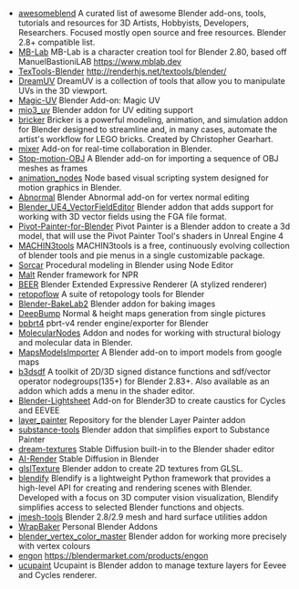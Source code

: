 * [awesomeblend](https://github.com/Davetmo/awesomeblend) A curated list of awesome Blender add-ons, tools, tutorials and resources for 3D Artists, Hobbyists, Developers, Researchers. Focused mostly open source and free resources. Blender 2.8+ compatible list.
* [MB-Lab](https://github.com/animate1978/MB-Lab) MB-Lab is a character creation tool for Blender 2.80, based off ManuelBastioniLAB https://www.mblab.dev
* [TexTools-Blender](https://github.com/SavMartin/TexTools-Blender) http://renderhjs.net/textools/blender/
* [DreamUV](https://github.com/leukbaars/DreamUV) DreamUV is a collection of tools that allow you to manipulate UVs in the 3D viewport.
* [Magic-UV](https://github.com/nutti/Magic-UV) Blender Add-on: Magic UV
* [mio3_uv](https://github.com/mio3io/mio3_uv) Blender addon for UV editing support
* [bricker](https://github.com/bblanimation/bricker) Bricker is a powerful modeling, animation, and simulation addon for Blender designed to streamline and, in many cases, automate the artist's workflow for LEGO bricks. Created by Christopher Gearhart.
* [mixer](https://github.com/ubisoft/mixer) Add-on for real-time collaboration in Blender.
* [Stop-motion-OBJ](https://github.com/neverhood311/Stop-motion-OBJ) A Blender add-on for importing a sequence of OBJ meshes as frames
* [animation_nodes](https://github.com/JacquesLucke/animation_nodes) Node based visual scripting system designed for motion graphics in Blender.
* [Abnormal](https://github.com/BlenderNPR/Abnormal) Blender Abnormal add-on for vertex normal editing
* [Blender_UE4_VectorFieldEditor](https://github.com/isathar/Blender_UE4_VectorFieldEditor) Blender addon that adds support for working with 3D vector fields using the FGA file format.
* [Pivot-Painter-for-Blender](https://github.com/Gvgeo/Pivot-Painter-for-Blender) Pivot Painter is a Blender addon to create a 3d model, that will use the Pivot Painter Tool's shaders in Unreal Engine 4
* [MACHIN3tools](https://github.com/machin3io/MACHIN3tools) MACHIN3tools is a free, continuously evolving collection of blender tools and pie menus in a single customizable package.
* [Sorcar](https://github.com/aachman98/Sorcar) Procedural modeling in Blender using Node Editor
* [Malt](https://github.com/bnpr/Malt) Render framework for NPR
* [BEER](https://github.com/BlenderNPR/BEER) Blender Extended Expressive Renderer (A stylized renderer)
* [retopoflow](https://github.com/CGCookie/retopoflow) A suite of retopology tools for Blender
* [Blender-BakeLab2](https://github.com/Shahzod114/Blender-BakeLab2) Blender addon for baking images
* [DeepBump](https://github.com/HugoTini/DeepBump) Normal & height maps generation from single pictures
* [bpbrt4](https://github.com/NicNel/bpbrt4) pbrt-v4 render engine/exporter for Blender
* [MolecularNodes](https://github.com/BradyAJohnston/MolecularNodes) Addon and nodes for working with structural biology and molecular data in Blender.
* [MapsModelsImporter](https://github.com/eliemichel/MapsModelsImporter) A Blender add-on to import models from google maps
* [b3dsdf](https://github.com/williamchange/b3dsdf) A toolkit of 2D/3D signed distance functions and sdf/vector operator nodegroups(135+) for Blender 2.83+. Also available as an addon which adds a menu in the shader editor.
* [Blender-Lightsheet](https://github.com/markus-ebke/Blender-Lightsheet) Add-on for Blender3D to create caustics for Cycles and EEVEE
* [layer_painter](https://github.com/joshuaKnauber/layer_painter) Repository for the blender Layer Painter addon
* [substance-tools](https://github.com/passivestar/substance-tools) Blender addon that simplifies export to Substance Painter 
* [dream-textures](https://github.com/carson-katri/dream-textures) Stable Diffusion built-in to the Blender shader editor
* [AI-Render](https://github.com/benrugg/AI-Render) Stable Diffusion in Blender
* [glslTexture](https://github.com/patriciogonzalezvivo/glslTexture) Blender addon to create 2D textures from GLSL. 
* [blendify](https://github.com/ptrvilya/blendify) Blendify is a lightweight Python framework that provides a high-level API for creating and rendering scenes with Blender. Developed with a focus on 3D computer vision visualization, Blendify simplifies access to selected Blender functions and objects.
* [jmesh-tools](https:github.com/jayanam/jmesh-tools) Blender 2.8/2.9 mesh and hard surface utilities addon
* [WrapBaker](https://github.com/JoeShu0/WrapBaker) Personal Blender Addons
* [blender_vertex_color_master](https://github.com/andyp123/blender_vertex_color_master) Blender addon for working more precisely with vertex colours
* [engon](https://github.com/polygoniq/engon) https://blendermarket.com/products/engon
* [ucupaint](https://github.com/ucupumar/ucupaint) Ucupaint is Blender addon to manage texture layers for Eevee and Cycles renderer.
